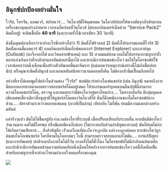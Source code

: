 <?php require("../../entete.php"); ?> <?php require("../../base.php"); ?> <?php require("../../fonctions.php"); ?>

<div id="corps">

<h2>ลินุกซ์ปกป้องอย่างมั่นใจ</h2>

<p>ไวรัส, โทรจัน, แอดแวร์, สปายแวร์.... วินโดวส์มีให้คุณหมด วินโดวส์ปล่อยให้พวกมันรุกล้ำเข้ามาบนเครื่องของคุณอย่างง่ายดาย เวลาเฉลี่ยก่อนที่วินโดวส์ (ต่อออกอินเตอร์เน็ตด้วย "Service Pack2" ติดตั้งอยู่) จะติดเชื้อคือ <b>40 นาที</b> (และบางครั้งใช้เวลาเพียง 30 วินาที)</p>

<p>ดังนั้นคุณต้องเลือกว่าจะทำอะไรซักอย่างไม่ว่า 1) ติดตั้งไฟร์วอลล์ 2) ติดตั้งโปรแกรมแอนตี้ไวรัส 3) ติดตั้งแอนตี้แอดแวร์ 4) ถอดอินเตอร์เน็ตเอ็กซ์พลอเรอร์ (Internet Explorer) และเอาท์ลุค (Outlook) (ลงจิ้งจอกไฟ และวิหคสายฟ้าแทน) และ 5) สวดมนต์อ้อนวอนไม่ให้บรรดาอาชญากรทั้งหลายเก่งเกินกว่าที่จะฝ่าด่านอรหันต์เหล่านี้มาได้ และหากมีการค้นพบช่องโหว่ ขอให้ไมโครซอฟท์ใช้เวลาน้อยกว่าหนึ่งเดือนเพื่อสร้างตัวอัพเดทขึ้นมาจัดการ (แน่นอนว่าเหตุการณ์อย่างนี้ไม่เกิดขึ้นบ่อยนัก) หรือคุณจะติดตั้งลินุกซ์ และนอนหลับสนิทยาวนานตลอดทั้งคืน ไม่ต้องกลัวซึมเปื้อนอีกต่อไป</p>

<p>อย่างที่เราได้เคยพูดไปแล้วในส่วนของ "ไวรัส" ซอฟต์แวร์อย่างโอเพ่นซอร์ส (เช่น ลินุกซ์) หมายถึงการมีหลากหลายสายตาคอยตรวจสอบซอร์สโค๊ดอยู่เสมอ โปรแกรมเมอร์ทุกคนบนผืนปฐพีนี้สามารถดาวน์โหลดซอร์สโค๊ด, ตรวจดู และทดสอบว่ามีช่องโหว่อยู่ตรงไหนบ้าง.... ในทางกลับกัน มีกลุ่มบุคคลเพียงเศษเสี้ยวเดียวที่อนุญาติให้ดูซอร์สโค๊ดของวินโดวส์ได้ นั่นก็คือพนักงานของไมโครซอฟท์บางส่วน.... อัตราส่วนระหว่างหลายแสนคน (บางทีเป็นล้าน) เทียบกับ ไม่กี่พัน ย่อมมีความแตกต่างอย่างมหันต์</p>

<p>แต่จริงๆแล้ว มันไม่ได้ขึ้นอยู่กับ<i>จำนวน</i>ช่องโหว่ที่ระบบมี เมื่อเปรียบเทียบกับระบบอื่น หากมันมีช่องโหว่จำนวนมาก แต่ไม่มีใครพบ หรือมีผลเพียงเล็กน้อย (ไม่กระทบกับส่วนสำคัญของระบบ) มันก็ย่อมไม่ก่อให้เกิดความเสียหาย.... สิ่งสำคัญคือ <i>เร็วแค่ไหนที่ช่องโหว่จะถูกปิด หลังจากถูกค้นพบ</i> หากช่องโหว่ถูกค้นพบในโอเพ่นซอร์ส ใครก็ตามในโลกกลมๆ ใบนี้ สามารถตรวจสอบและแก้ไขมัน.... การแก้ปัญหา (และการอัพเดท) ปกติจะมาถึงภายในไม่กี่วัน บางครั้งไม่กี่ชั่วโมง ไมโครซอฟท์ไม่มีกำลังคนล้นเหลือ และปกติจะมีการอัพเดทด้านความปลอดภัยหนึ่งเดือนให้หลังจากการค้นพบช่องโหว่ แค่นี้ก็เหลือเฟือสำหรับอาชญากรที่จะทำอะไรตามอำเภอใจบนเครื่องของคุณ</p>


<img src="Images/security_thumb.png" />

</div>
</body>
</html>
